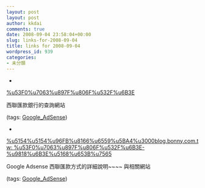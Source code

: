 ```yaml
---
layout: post
layout: post
author: kkdai
comments: true
date: 2008-09-04 23:58:04+00:00
slug: links-for-2008-09-04
title: links for 2008-09-04
wordpress_id: 939
categories:
- 未分類
---
```


  * 
                

[%u53F0%u7063%u897F%u806F%u532F%u6B3E](http://www.westernunion.tw/tc/location_search.php)


                

西聯匯款銀行的查詢網站


                

(tags: [Google_AdSense](http://delicious.com/kkdai/Google_AdSense))


            
  * 
                

[%u5154%u5154%u96FB%u8166%u6559%u5BA4%u3000blog.bonny.com.tw: %u53F0%u7063%u897F%u806F%u532F%u6B3E-%u9818%u6B3E%u5168%u653B%u7565](http://sbonny.blogspot.com/2008/09/blog-post_3834.html)


                

Google Adsense  西聯匯款方式的詳細說明~~~~ 與相關網站


                

(tags: [Google_AdSense](http://delicious.com/kkdai/Google_AdSense))


            

